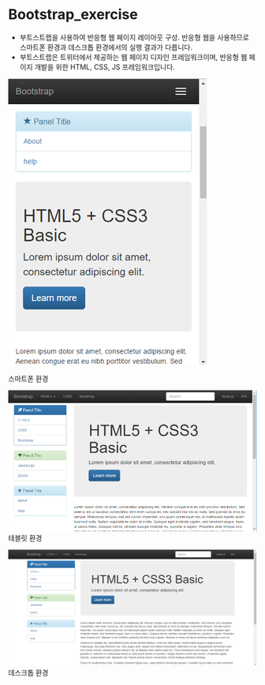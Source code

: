 # Bootstrap_exercise

- 부트스트랩을 사용하여 반응형 웹 페이지 레이아웃 구성. 반응형 웹을 사용하므로 스마트폰 환경과 데스크톱 환경에서의 실행 결과가 다릅니다.
- 부트스트랩은 트위터에서 제공하는 웹 페이지 디자인 프레임워크이며, 반응형 웹 페이지 개발을 위한 HTML, CSS, JS 프레임워크입니다.

![qwerty](./bootstrap_smartphone_example.png)

스마트폰 환경

![qwerty](./bootstrap_tablet_example.png)
테블릿 환경

![qwerty](./bootstrap_desktop_example.png)
데스크톱 환경
